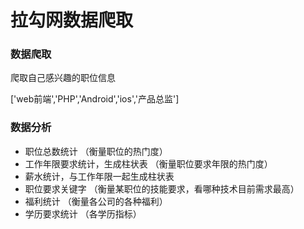 # 拉勾网数据爬取

### 数据爬取

爬取自己感兴趣的职位信息

['web前端','PHP','Android','ios','产品总监']

### 数据分析

  - 职位总数统计 （衡量职位的热门度）
  - 工作年限要求统计，生成柱状表 （衡量职位要求年限的热门度）
  - 薪水统计，与工作年限一起生成柱状表 
  - 职位要求关键字 （衡量某职位的技能要求，看哪种技术目前需求最高）
  - 福利统计 （衡量各公司的各种福利）
  - 学历要求统计 （各学历指标）
  
  
  
